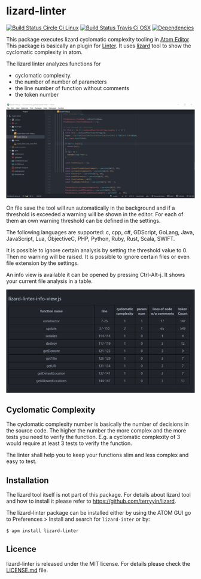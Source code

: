 # lizard-linter

[![Build Status Circle Ci Linux](https://img.shields.io/circleci/build/gh/FlorianBuhl/lizard-linter.svg?style=plastic)](https://app.circleci.com/pipelines/github/FlorianBuhl/lizard-linter)
[![Build Status Travis Ci OSX](https://img.shields.io/travis/com/FlorianBuhl/lizard-linter?style=plastic)](https://travis-ci.com/FlorianBuhl/lizard-linter)
[![Dependencies](https://img.shields.io/david/FlorianBuhl/lizard-linter?style=plastic)](https://david-dm.org/FlorianBuhl/lizard-linter)

This package executes lizard cyclomatic complexity tooling in [Atom Editor](http://atom.io)
This package is basically an plugin for [Linter](https://github.com/AtomLinter/Linter).
It uses [lizard](https://github.com/terryyin/lizard) tool to show the cyclomatic complexity in atom.

The lizard linter analyzes functions for
- cyclomatic complexity.
- the number of number of parameters
- the line number of  function without comments
- the token number

![lizard linter message example](https://github.com/FlorianBuhl/lizard-linter/blob/master/media/lizard_linter.gif)

On file save the tool will run automatically in the background and if a threshold is exceeded a warning will be shown in the editor.
For each of them an own warning threshold can be defined in the settings.

The following languages are supported:
c, cpp, c#, GDScript, GoLang, Java, JavaScript, Lua, ObjectiveC, PHP, Python, Ruby, Rust, Scala, SWIFT.

It is possible to ignore certain analysis by setting the threshold value to 0. Then no warning will be raised.
It is possible to ignore certain files or even file extension by the settings.

An info view is available it can be opened by pressing Ctrl-Alt-j. It shows your current file analysis in a table.

![lizard info of current opened file](https://github.com/FlorianBuhl/lizard-linter/blob/master/media/lizard_linter_info_view.PNG)

## Cyclomatic Complexity

The cyclomatic complexity number is basically the number of decisions in the source code.
The higher the number the more complex and the more tests you need to verify the function.
E.g. a cyclomatic complexity of 3 would require at least 3 tests to verify the function.

The linter shall help you to keep your functions slim and less complex and easy to test.

## Installation

The lizard tool itself is not part of this package.
For details about lizard tool and how to install it please refer to https://github.com/terryyin/lizard.

The lizard-linter package can be installed either by using the ATOM GUI
go to Preferences > Install and search for `lizard-inter` or by:

```
$ apm install lizard-linter
````

## Licence

lizard-linter is released under the MIT license. For details please check the [LICENSE.md](LICENSE.md) file.
